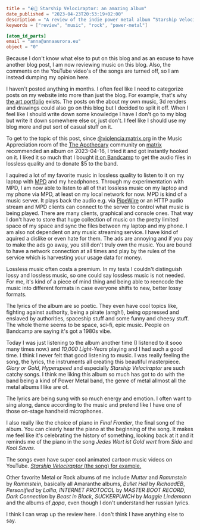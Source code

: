 ```toml
title = "🪨🎸 Starship Velociraptor: an amazing album"
date_published = "2023-04-23T20:53:19+02:00"
description = "A review of the indie power metal album “Starship Velociraptor” by Galactikraken."
keywords = ["review", "music", "rock", "power-metal"]

[atom_id_parts]
email = "anna@annaaurora.eu"
object = "0"
```
Because I don't know what else to put on this blog and as an excuse to have another blog post, I am now reviewing music on this blog. Also, the comments on the YouTube video's of the songs are turned off, so I am instead dumping my opinion here.

I haven't posted anything in months. I often feel like I need to categorize posts on my website into more than just the blog. For example, that's why [the art portfolio](/art) exists. The posts on the about my own music, 3d renders and drawings could also go on this blog but I decided to split it off. When I feel like I should write down some knowledge I have I don't go to my blog but write it down somewhere else or, just don't. I feel like I should use my blog more and put sort of casual stuff on it.

To get to the topic of this post, since [@violencia:matrix.org](https://matrix.to/#/@violencia:matrix.org) in the Music Appreciation room of the [The Apothecary](https://apothecary.gay) community on [matrix](https://matrix.org) recommended an album on 2023-04-16, I tried it and got instantly hooked on it. I liked it so much that I bought [it on Bandcamp](https://galactikraken.bandcamp.com/album/starship-velociraptor) to get the audio files in lossless quality and to donate $5 to the band.

I aquired a lot of my favorite music in lossless quality to listen to it on my laptop with [MPD](https://www.musicpd.org/) and my headphones. Through my experimentation with MPD, I am now able to listen to all of that lossless music on my laptop and my phone via MPD, at least on my local network for now. MPD is kind of a music server. It plays back the audio e.g. via [PipeWire](https://pipewire.org/) or an HTTP audio stream and MPD clients can connect to the server to control what music is being played. There are many clients, graphical and console ones. That way I don't have to store that huge collection of music on the pretty limited space of my space and sync the files between my laptop and my phone. I am also not dependent on any music streaming service. I have kind of aquired a dislike or even hate for them. The ads are annoying and if you pay to make the ads go away, you still don't truly own the music. You are bound to have a network connection at all times and play by the rules of the service which is harvesting your usage data for money. 

Lossless music often costs a premium. In my tests I couldn't distinguish lossy and lossless music, so one could say lossless music is not needed. For me, it's kind of a piece of mind thing and being able to reencode the music into different formats in case everyone shifts to new, better lossy formats.

The lyrics of the album are so poetic. They even have cool topics like, fighting against authority, being a pirate (arrgh!), being oppressed and enslaved by authorities, spaceship stuff and some funny and cheesy stuff. The whole theme seems to be space, sci-fi, epic music. People on Bandcamp are saying it's got a 1980s vibe.

Today I was just listening to the album another time (I listened to it sooo many times now.) and *10,000 Light-Years* playing and I had such a good time. I think I never felt that good listening to music. I was really feeling the song, the lyrics, the instruments all creating this beautiful masterpiece. *Glory or Gold*, *Hyperspeed* and especially *Starship Velociraptor* are such catchy songs. I think me liking this album so much has got to do with the band being a kind of Power Metal band, the genre of metal allmost all the metal albums I like are of.

The lyrics are being sung with so much energy and emotion. I often want to sing along, dance according to the music and pretend like I have one of those on-stage handheld microphones.

I also really like the choice of piano in *Final Frontier*, the final song of the album. You can clearly hear the piano at the beginning of the song. It makes me feel like it's celebrating the history of something, looking back at it and it reminds me of the piano in the song *Jedes Wort ist Gold wert* from *Sido* and *Kool Savas*.

The songs even have super cool animated cartoon music videos on YouTube. [*Starship Velociraptor* (the song) for example.](https://www.youtube.com/watch?v=2n_Ae9DGC0U)

Other favorite Metal or Rock albums of me include *Mutter* and *Rammstein* by *Rammstein*, basically all Amaranthe albums, *Bullet Hell* by *RichaadEB*, *Personified* by *Lollia*, *INTERNET PROTOCOL* by *MASTER BOOT RECORD*, *Dark Connection* by *Beast in Black*, *SUCKERPUNCH* by *Maggie Lindemann* and the albums of *дора*, even though I don't understand her russian lyrics.

I think I can wrap up the review here. I don't think I have anything else to say.
